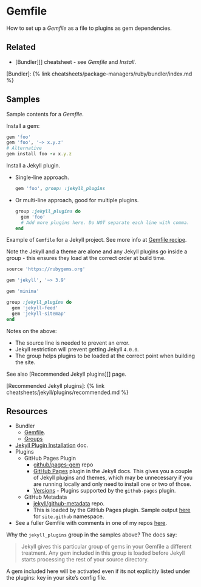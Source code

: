 # Gemfile

How to set up a _Gemfile_ as a file to plugins as gem dependencies.

## Related

- [Bundler][] cheatsheet - see _Gemfile_ and _Install_.

[Bundler]: {% link cheatsheets/package-managers/ruby/bundler/index.md %}


## Samples

Sample contents for a _Gemfile_.

Install a gem:

```ruby
gem 'foo'
gem 'foo', '~> x.y.z'
# Alternative
gem install foo -v x.y.z
```

Install a Jekyll plugin.

- Single-line approach.

    ```ruby
    gem 'foo', group: :jekyll_plugins
    ```
- Or multi-line approach, good for multiple plugins.

    ```ruby
    group :jekyll_plugins do
      gem 'foo'
      # Add more plugins here. Do NOT separate each line with comma.
    end
    ```

Example of `Gemfile` for a Jekyll project. See more info at [Gemfile recipe][].

[Gemfile recipe]: https://michaelcurrin.github.io/code-cookbook/recipes/jekyll/project-files/gemfile.html

Note the Jekyll and a theme are alone and any Jekyll plugins go inside a group - this ensures they load at the correct order at build time.

```ruby
source 'https://rubygems.org'

gem 'jekyll', '~> 3.9'

gem 'minima'

group :jekyll_plugins do
  gem 'jekyll-feed'
  gem 'jekyll-sitemap'
end
```

Notes on the above:

- The source line is needed to prevent an error.
- Jekyll restriction will prevent getting Jekyll `4.0.0`.
- The group helps plugins to be loaded at the correct point when building the site.

See also [Recommended Jekyll plugins][] page.

[Recommended Jekyll plugins]: {% link cheatsheets/jekyll/plugins/recommended.md %}


## Resources

- Bundler
    - [Gemfile](https://bundler.io/v1.5/gemfile.html).
    - [Groups](https://bundler.io/v1.12/groups.html)
- [Jekyll Plugin Installation](https://jekyllrb.com/docs/plugins/installation/) doc.
- Plugins
    - GitHub Pages Plugin
        - [github/pages-gem](https://github.com/github/pages-gem) repo
        - [GitHub Pages](https://jekyllrb.com/docs/github-pages/) plugin in the Jekyll docs. This gives you a couple of Jekyll plugins and themes, which may be unnecessary if you are running locally and only need to install one or two of those.
        - [Versions](https://pages.github.com/versions/) - Plugins supported by the `github-pages` plugin.
    - GitHub Metadata
        - [jekyll/github-metadata](https://github.com/jekyll/github-metadata) repo.
        - This is loaded by the GitHub Pages plugin. Sample output [here](https://github.com/jekyll/github-metadata/blob/master/docs/site.github.md) for `site.github` namespace.
- See a fuller Gemfile with comments in one of my repos [here](https://github.com/MichaelCurrin/jekyll-blog-demo/blob/master/Gemfile).

Why the `jekyll_plugins` group in the samples above? The docs say:

> Jekyll gives this particular group of gems in your Gemfile a different treatment. Any gem included in this group is loaded before Jekyll starts processing the rest of your source directory.

A gem included here will be activated even if its not explicitly listed under the plugins: key in your site’s config file.
